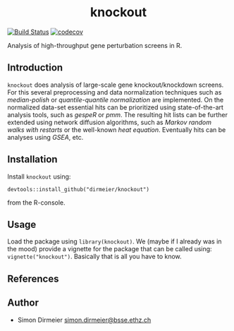 <h1 align="center"> knockout </h1>

[![Build Status](https://travis-ci.org/dirmeier/knockout.svg?branch=master)](https://travis-ci.org/dirmeier/knockout)
[![codecov](https://codecov.io/gh/dirmeier/knockout/branch/master/graph/badge.svg)](https://codecov.io/gh/dirmeier/knockout)

Analysis of high-throughput gene perturbation screens in R.

## Introduction

`knockout` does analysis of large-scale gene knockout/knockdown screens. 
For this several preprocessing and data normalization techniques such as *median-polish* or *quantile-quantile normalization* are implemented. 
On the normalized data-set essential hits can be prioritized using state-of-the-art analysis tools, such as *gespeR* or *pmm*. 
The resulting hit lists can be further extended using network diffusion algorithms, such as *Markov random walks with restarts* or the well-known *heat equation*.
Eventually hits can be analyses using *GSEA*, etc.

## Installation
 
Install `knockout` using:
```{r}
devtools::install_github("dirmeier/knockout") 
```
from the R-console.

## Usage

Load the package using `library(knockout)`. We (maybe if I already was in the mood) provide a vignette for the package that can be called using: `vignette("knockout")`.
Basically that is all you have to know.

## References



## Author

* Simon Dirmeier <a href="mailto:simon.dirmeier@bsse.ethz.ch">simon.dirmeier@bsse.ethz.ch</a>
